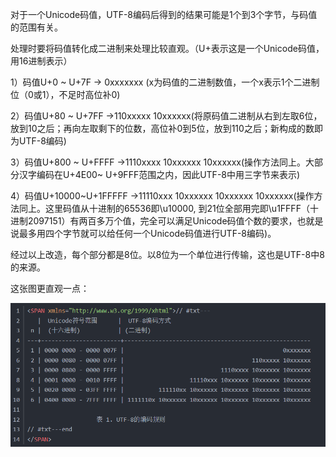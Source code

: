 对于一个Unicode码值，UTF-8编码后得到的结果可能是1个到3个字节，与码值的范围有关。

处理时要将码值转化成二进制来处理比较直观。（U+表示这是一个Unicode码值，用16进制表示）

1）码值U+0 ~ U+7F  → 0xxxxxxx (x为码值的二进制数值，一个x表示1个二进制位（0或1），不足时高位补0)

2）码值U+80 ~ U+7FF →110xxxxx 10xxxxxx(将原码值二进制从右到左取6位，放到10之后；再向左取剩下的位数，高位补0到5位，放到110之后；新构成的数即为UTF-8编码)

3）码值U+800 ~ U+FFFF →1110xxxx 10xxxxxx 10xxxxxx(操作方法同上。大部分汉字编码在U+4E00~ U+9FFF范围之内，因此UTF-8中用三字节来表示)

4）码值U+10000~U+1FFFFF →11110xxx 10xxxxxx 10xxxxxx 10xxxxxx(操作方法同上。这里码值从十进制的65536即\u10000, 到21位全部用完即\u1FFFF（十进制2097151）有两百多万个值，完全可以满足Unicode码值个数的要求，也就是说最多用四个字节就可以给任何一个Unicode码值进行UTF-8编码)。

经过以上改造，每个部分都是8位。以8位为一个单位进行传输，这也是UTF-8中8的来源。

这张图更直观一点：

![unicode to UTF-8](images/unicode_to_utf8.png)